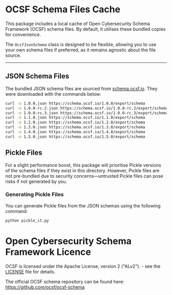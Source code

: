 # OCSF Schema Files Cache

This package includes a local cache of Open Cybersecurity Schema Framework (OCSF) schema files. By default, it 
utilises these bundled copies for convenience.

The `OcsfJsonSchema` class is designed to be flexible, allowing you to use your own schema files if preferred, as
it remains agnostic about the file source.

---

## JSON Schema Files

The bundled JSON schema files are sourced from [schema.ocsf.io](https://schema.ocsf.io/).
They were downloaded with the commands below:

```bash
curl -o 1.0.0.json https://schema.ocsf.io/1.0.0/export/schema
curl -o 1.0.0-rc.2.json https://schema.ocsf.io/1.0.0-rc.2/export/schema
curl -o 1.0.0-rc.3.json https://schema.ocsf.io/1.0.0-rc.3/export/schema
curl -o 1.1.0.json https://schema.ocsf.io/1.1.0/export/schema
curl -o 1.2.0.json https://schema.ocsf.io/1.2.0/export/schema
curl -o 1.3.0.json https://schema.ocsf.io/1.3.0/export/schema
curl -o 1.4.0.json https://schema.ocsf.io/1.4.0/export/schema
curl -o 1.5.0.json https://schema.ocsf.io/1.5.0/export/schema
```

## Pickle Files
For a slight performance boost, this package will prioritise Pickle versions of the schema files if they exist in
this directory. However, Pickle files are not pre-bundled due to security concerns—untrusted Pickle files can pose 
risks if not generated by you.

### Generating Pickle Files
You can generate Pickle files from the JSON schemas using the following command:
```bash
python pickle_it.py
```

# Open Cybersecurity Schema Framework Licence
OCSF is licensed under the Apache License, version 2 ("ALv2"). - see the [LICENSE](LICENSE) file for details.

The official OCSF schema repository can be found here: https://github.com/ocsf/ocsf-schema
